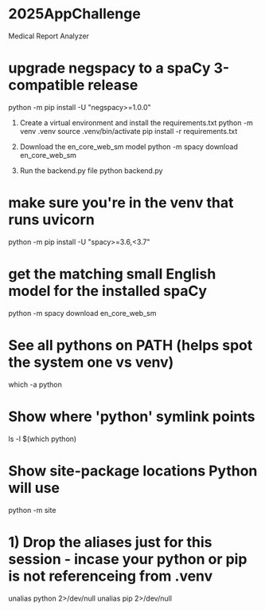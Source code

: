 # 2025AppChallenge
Medical Report Analyzer


# upgrade negspacy to a spaCy 3-compatible release
python -m pip install -U "negspacy>=1.0.0"

1. Create a virtual environment and install the requirements.txt
python -m venv .venv
source .venv/bin/activate
pip install -r requirements.txt

2. Download the en_core_web_sm model
python -m spacy download en_core_web_sm

3. Run the backend.py file
python backend.py







# make sure you're in the venv that runs uvicorn
python -m pip install -U "spacy>=3.6,<3.7"

# get the matching small English model for the installed spaCy
python -m spacy download en_core_web_sm


# See all pythons on PATH (helps spot the system one vs venv)
which -a python

# Show where 'python' symlink points
ls -l $(which python)

# Show site-package locations Python will use
python -m site


# 1) Drop the aliases just for this session - incase your python or pip is not referenceing from .venv
unalias python 2>/dev/null
unalias pip 2>/dev/null
